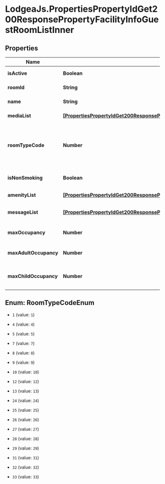 # LodgeaJs.PropertiesPropertyIdGet200ResponsePropertyFacilityInfoGuestRoomListInner

## Properties

Name | Type | Description | Notes
------------ | ------------- | ------------- | -------------
**isActive** | **Boolean** | Indicates whether the room is active or not. | 
**roomId** | **String** | The unique identifier for the room. | 
**name** | **String** | The name of the room. | 
**mediaList** | [**[PropertiesPropertyIdGet200ResponsePropertyFacilityInfoGuestRoomListInnerMediaListInner]**](PropertiesPropertyIdGet200ResponsePropertyFacilityInfoGuestRoomListInnerMediaListInner.md) | A list of media objects for the room. | 
**roomTypeCode** | **Number** | The unit and room type code.&lt;p&gt;See also &lt;a href&#x3D;\&quot;#unitand-room-type-codes\&quot;&gt;in the appendix&lt;/a&gt;.&lt;/p&gt; | 
**isNonSmoking** | **Boolean** | Indicates whether the room is designated as non-smoking. | 
**amenityList** | [**[PropertiesPropertyIdGet200ResponsePropertyFacilityInfoGuestRoomListInnerAmenityListInner]**](PropertiesPropertyIdGet200ResponsePropertyFacilityInfoGuestRoomListInnerAmenityListInner.md) | A list of amenities provided in the room. | 
**messageList** | [**[PropertiesPropertyIdGet200ResponsePropertyFacilityInfoGuestRoomListInnerMessageListInner]**](PropertiesPropertyIdGet200ResponsePropertyFacilityInfoGuestRoomListInnerMessageListInner.md) | A list of messages associated with the room. | 
**maxOccupancy** | **Number** | The maximum occupancy of the room. | 
**maxAdultOccupancy** | **Number** | The maximum number of adults that can occupy the room. | 
**maxChildOccupancy** | **Number** | The maximum number of children that can occupy the room. | 



## Enum: RoomTypeCodeEnum


* `1` (value: `1`)

* `4` (value: `4`)

* `5` (value: `5`)

* `7` (value: `7`)

* `8` (value: `8`)

* `9` (value: `9`)

* `10` (value: `10`)

* `12` (value: `12`)

* `13` (value: `13`)

* `24` (value: `24`)

* `25` (value: `25`)

* `26` (value: `26`)

* `27` (value: `27`)

* `28` (value: `28`)

* `29` (value: `29`)

* `31` (value: `31`)

* `32` (value: `32`)

* `33` (value: `33`)





